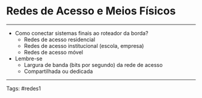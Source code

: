 # Redes de Acesso e Meios Físicos

---

- Como conectar sistemas finais ao roteador da borda?
	- Redes de acesso residencial
	- Redes de acesso institucional (escola, empresa)
	- Redes de acesso móvel
- Lembre-se
	- Largura de banda (bits por segundo) da rede de acesso
	- Compartilhada ou dedicada

---

Tags: #redes1 